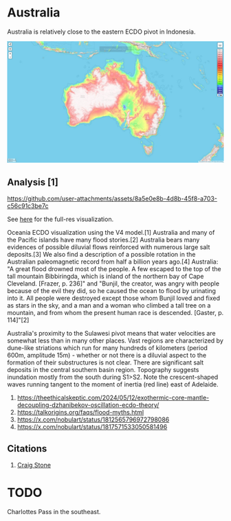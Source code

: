 # Australia

Australia is relatively close to the eastern ECDO pivot in Indonesia.

![aus](img/australia8.jpg "aus")

## Analysis [1]

https://github.com/user-attachments/assets/8a5e0e8b-4d8b-45f8-a703-c56c91c3be7c

See [here](https://github.com/sovrynn/ecdo/tree/master/6-LITERATURE-MEDIA/nobulart/ecdo-visualizations) for the full-res visualization.

Oceania ECDO visualization using the V4 model.[1] Australia and many of the Pacific islands have many flood stories.[2] Australia bears many evidences of possible diluvial flows reinforced with numerous large salt deposits.[3] We also find a description of a possible rotation in the Australian paleomagnetic record from half a billion years ago.[4] Australia: "A great flood drowned most of the people. A few escaped to the top of the tall mountain Bibbiringda, which is inland of the northern bay of Cape Cleveland. [Frazer, p. 236]" and "Bunjil, the creator, was angry with people because of the evil they did, so he caused the ocean to flood by urinating into it. All people were destroyed except those whom Bunjil loved and fixed as stars in the sky, and a man and a woman who climbed a tall tree on a mountain, and from whom the present human race is descended. [Gaster, p. 114]"[2]

Australia's proximity to the Sulawesi pivot means that water velocities are somewhat less than in many other places. Vast regions are characterized by dune-like striations which run for many hundreds of kilometers (period 600m, amplitude 15m) - whether or not there is a diluvial aspect to the formation of their substructures is not clear. There are significant salt deposits in the central southern basin region. Topography suggests inundation mostly from the south during S1>S2. Note the crescent-shaped waves running tangent to the moment of inertia (red line) east of Adelaide.

1. https://theethicalskeptic.com/2024/05/12/exothermic-core-mantle-decoupling-dzhanibekov-oscillation-ecdo-theory/
2. https://talkorigins.org/faqs/flood-myths.html
3. https://x.com/nobulart/status/1812565796972798086
4. https://x.com/nobulart/status/1817571533050581496

## Citations

1. [Craig Stone](https://nobulart.com)

# TODO

Charlottes Pass in the southeast.